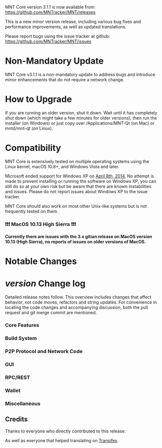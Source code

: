 MNT Core version *3.1.1* is now available from:  <https://github.com/MNTracker/MNT/releases>

This is a new minor version release, including various bug fixes and performance improvements, as well as updated translations.

Please report bugs using the issue tracker at github: <https://github.com/MNTracker/MNT/issues>

Non-Mandatory Update
==============

MNT Core v3.1.1 is a non-mandatory update to address bugs and introduce minor enhancements that do not require a network change.

How to Upgrade
==============

If you are running an older version, shut it down. Wait until it has completely shut down (which might take a few minutes for older versions), then run the installer (on Windows) or just copy over /Applications/MNT-Qt (on Mac) or mntd/mnt-qt (on Linux).


Compatibility
==============

MNT Core is extensively tested on multiple operating systems using
the Linux kernel, macOS 10.8+, and Windows Vista and later.

Microsoft ended support for Windows XP on [April 8th, 2014](https://www.microsoft.com/en-us/WindowsForBusiness/end-of-xp-support),
No attempt is made to prevent installing or running the software on Windows XP, you
can still do so at your own risk but be aware that there are known instabilities and issues.
Please do not report issues about Windows XP to the issue tracker.

MNT Core should also work on most other Unix-like systems but is not
frequently tested on them.

### :exclamation::exclamation::exclamation: MacOS 10.13 High Sierra :exclamation::exclamation::exclamation:

**Currently there are issues with the 3.x gitian release on MacOS version 10.13 (High Sierra), no reports of issues on older versions of MacOS.**

Notable Changes
==============


*version* Change log
==============

Detailed release notes follow. This overview includes changes that affect behavior, not code moves, refactors and string updates. For convenience in locating the code changes and accompanying discussion, both the pull request and git merge commit are mentioned.

### Core Features

### Build System
 
### P2P Protocol and Network Code

### GUI
 
### RPC/REST

### Wallet
 
### Miscellaneous
 
 
## Credits
Thanks to everyone who directly contributed to this release:



As well as everyone that helped translating on [Transifex](https://www.transifex.com/projects/p/MNTracker-translations/).
